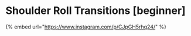 # Shoulder Roll Transitions \[beginner]

{% embed url="https://www.instagram.com/p/CJpGH5rhq24/" %}
